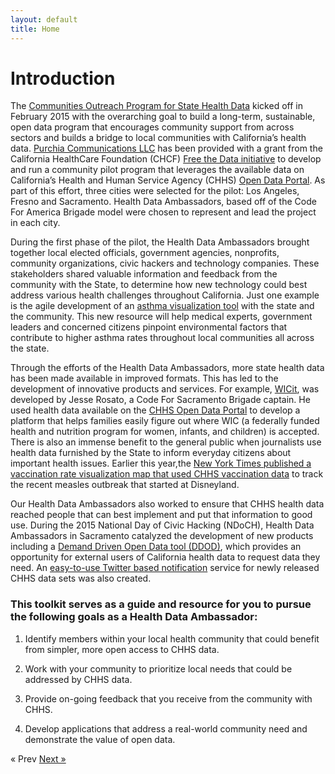 ```yaml
---
layout: default
title: Home
---
```


# Introduction

The [Communities Outreach Program for State Health Data](http://cahealthdata.org/) kicked off in February 2015 with the overarching goal to build a long-term, sustainable, open data program that encourages community support from across sectors and builds a bridge to local communities with California’s health data. [Purchia Communications LLC](http://www.brianpurchia.com/about/) has been provided with a grant from the California HealthCare Foundation (CHCF) [Free the Data initiative](http://www.chcf.org/projects/2012/free-the-data) to develop and run a community pilot program that leverages the available data on California’s Health and Human Service Agency (CHHS) [Open Data Portal](https://chhs.data.ca.gov/). As part of this effort, three cities were selected for the pilot: Los Angeles, Fresno and Sacramento. Health Data Ambassadors, based off of the Code For America Brigade model were chosen to represent and lead the project in each city.

During the first phase of the pilot, the Health Data Ambassadors brought together local elected officials, government agencies, nonprofits, community organizations, civic hackers and technology companies. These stakeholders shared valuable information and feedback from the community with the State, to determine how new technology could best address various health challenges throughout California. Just one example is the agile development of an [asthma visualization tool](http://cahealthdata.org/asthma) with the state and the community. This new resource will help medical experts, government leaders and concerned citizens pinpoint environmental factors that contribute to higher asthma rates throughout local communities all across the state.

Through the efforts of the Health Data Ambassadors, more state health data has been made available in improved formats. This has led to the development of innovative products and services. For example, [WICit](http://findwic.com/), was developed by Jesse Rosato, a Code For Sacramento Brigade captain. He used health data available on the [CHHS Open Data Portal](https://chhs.data.ca.gov/) to develop a platform that helps families easily figure out where WIC (a federally funded health and nutrition program for women, infants, and children) is accepted. There is also an immense benefit to the general public when journalists use health data furnished by the State to inform everyday citizens about important health issues. Earlier this year,the [New York Times published a vaccination rate visualization map that used CHHS vaccination data](http://www.nytimes.com/interactive/2015/02/06/us/california-measles-vaccines-map.html?_r=1) to track the recent measles outbreak that started at Disneyland.

Our Health Data Ambassadors also worked to ensure that CHHS health data reached people that can best implement and put that information to good use. During the 2015 National Day of Civic Hacking (NDoCH), Health Data Ambassadors in Sacramento catalyzed the development of new products including a [Demand Driven Open Data tool (DDOD)](https://www.techwire.net/building-a-user-centric-california-government-through-demand-driven-open-data/), which provides an opportunity for external users of California health data to request data they need. An [easy-to-use Twitter based notification](https://twitter.com/CHHSportalnews) service for newly released CHHS data sets was also created.

### This toolkit serves as a guide and resource for you to pursue the following goals as a Health Data Ambassador:

1. Identify members within your local health community that could benefit from simpler, more open access to CHHS data.

2. Work with your community to prioritize local needs that could be addressed by CHHS data.

3. Provide on-going feedback that you receive from the community with CHHS.

4. Develop applications that address a real-world community need and demonstrate the value of open data.

<!-- Pagination -->
<div class="pagination">
  <span class="pagination-item older">&laquo; Prev</span>
  <a class="pagination-item newer" href="/01-getting-started">Next &raquo;</a>
</div>
